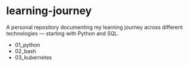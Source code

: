 # learning-journey
A personal repository documenting my learning journey across different technologies — starting with Python and SQL.

* 01_python
* 02_bash
* 03_kubernetes
